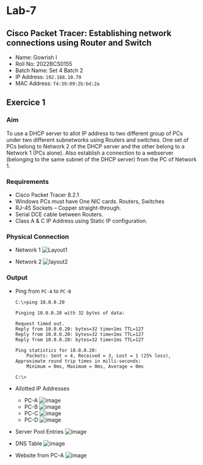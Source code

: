 # Lab-7

## Cisco Packet Tracer: Establishing network connections using Router and Switch

- Name: Gowrish I
- Roll No: 2022BCS0155
- Batch Name: Set 4 Batch 2
- IP Address: `192.168.10.79`
- MAC Address: `f4:39:09:2b:bd:2a`

## Exercice 1

### Aim
To use a DHCP server to allot IP address to two different group of PCs under two
different subnetworks using Routers and switches. One set of PCs belong to Network 2 of the
DHCP server and the other belong to a Network 1 (PCs alone). Also establish a connection to
a webserver (belonging to the same subnet of the DHCP server) from the PC of Network 1.

### Requirements

- Cisco Packet Tracer 8.2.1
- Windows PCs must have One NIC cards. Routers, Switches
- RJ-45 Sockets – Copper straight-through.
- Serial DCE cable between Routers.
- Class A & C IP Address using Static IP configuration.

### Physical Connection

- Network 1 ![Layout1](https://github.com/grx6741/grx6741.github.io/assets/73749042/fc85cd9d-976e-44ba-8d8c-7e3d61c146a9)

- Network 2 ![layout2](https://github.com/grx6741/grx6741.github.io/assets/73749042/1552309d-0fdb-4a54-947b-236ee73db0ee)

### Output
- Ping from `PC-A` to `PC-B`
  ```console
  C:\>ping 10.0.0.20
  
  Pinging 10.0.0.20 with 32 bytes of data:
  
  Request timed out.
  Reply from 10.0.0.20: bytes=32 time<1ms TTL=127
  Reply from 10.0.0.20: bytes=32 time<1ms TTL=127
  Reply from 10.0.0.20: bytes=32 time<1ms TTL=127
  
  Ping statistics for 10.0.0.20:
      Packets: Sent = 4, Received = 3, Lost = 1 (25% loss),
  Approximate round trip times in milli-seconds:
      Minimum = 0ms, Maximum = 0ms, Average = 0ms
  
  C:\>
  ```

- Allotted IP Addresses
    - PC-A ![image](https://github.com/grx6741/grx6741.github.io/assets/73749042/195a00e8-e8b4-4fec-9a81-2373b3094f1b)
    - PC-B ![image](https://github.com/grx6741/grx6741.github.io/assets/73749042/8589f0d2-c72c-496b-9075-61a3d6f9fa88)
    - PC-C ![image](https://github.com/grx6741/grx6741.github.io/assets/73749042/8b675546-0ea9-4e3a-97e8-62a8f9e50f37)
    - PC-D ![image](https://github.com/grx6741/grx6741.github.io/assets/73749042/20192d11-159b-4928-a74c-a1a01b813664)
- Server Pool Entries ![image](https://github.com/grx6741/grx6741.github.io/assets/73749042/8e17d6dc-13fb-4196-a2a9-c6bd31d6a9d0)
- DNS Table ![image](https://github.com/grx6741/grx6741.github.io/assets/73749042/3dba8cf5-9467-4f5d-ada6-8a25b5409c37)
- Website from PC-A ![image](https://github.com/grx6741/grx6741.github.io/assets/73749042/57d1524d-cf21-4b73-a053-3c7cb60156fe)



